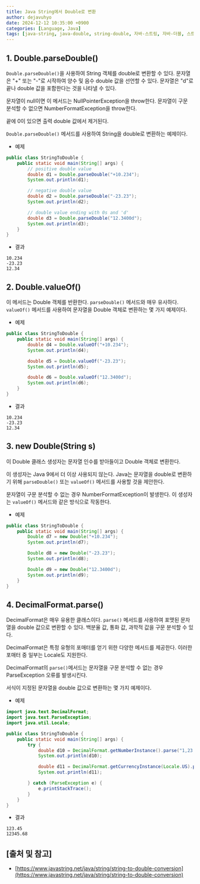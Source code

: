 ```yaml
---
title: Java String에서 Double로 변환
author: dejavuhyo
date: 2024-12-12 10:35:00 +0900
categories: [Language, Java]
tags: [java-string, java-double, string-double, 자바-스트링, 자바-더블, 스트링-더블]
---
```


## 1. Double.parseDouble()
`Double.parseDouble()`을 사용하여 String 객체를 double로 변환할 수 있다. 문자열은 "+" 또는 "-"로 시작하여 양수 및 음수 double 값을 선언할 수 있다. 문자열은 "d"로 끝나 double 값을 포함한다는 것을 나타낼 수 있다.

문자열이 null이면 이 메서드는 NullPointerException을 throw한다. 문자열이 구문 분석할 수 없으면 NumberFormatException을 throw한다.

끝에 0이 있으면 출력 double 값에서 제거된다.

`Double.parseDouble()` 메서드를 사용하여 String을 double로 변환하는 예제이다.

* 예제

```java
public class StringToDouble {
    public static void main(String[] args) {
        // positive double value
        double d1 = Double.parseDouble("+10.234");
        System.out.println(d1);

        // negative double value
        double d2 = Double.parseDouble("-23.23");
        System.out.println(d2);

        // double value ending with 0s and 'd'
        double d3 = Double.parseDouble("12.3400d");
        System.out.println(d3);
    }
}
```

* 결과

```text
10.234
-23.23
12.34
```

## 2. Double.valueOf()
이 메서드는 Double 객체를 반환한다. `parseDouble()` 메서드와 매우 유사하다. `valueOf()` 메서드를 사용하여 문자열을 Double 객체로 변환하는 몇 가지 예제이다.

* 예제

```java
public class StringToDouble {
    public static void main(String[] args) {
        double d4 = Double.valueOf("+10.234");
        System.out.println(d4);

        double d5 = Double.valueOf("-23.23");
        System.out.println(d5);

        double d6 = Double.valueOf("12.3400d");
        System.out.println(d6);
    }
}
```

* 결과

```text
10.234
-23.23
12.34
```

## 3. new Double(String s)
이 Double 클래스 생성자는 문자열 인수를 받아들이고 Double 객체로 변환한다.

이 생성자는 Java 9에서 더 이상 사용되지 않는다. Java는 문자열을 double로 변환하기 위해 `parseDouble()` 또는 `valueOf()` 메서드를 사용할 것을 제안한다.

문자열이 구문 분석할 수 없는 경우 NumberFormatException이 발생한다. 이 생성자는 `valueOf()` 메서드와 같은 방식으로 작동한다.

* 예제

```java
public class StringToDouble {
    public static void main(String[] args) {
        Double d7 = new Double("+10.234");
        System.out.println(d7);

        Double d8 = new Double("-23.23");
        System.out.println(d8);

        Double d9 = new Double("12.3400d");
        System.out.println(d9);
    }
}
```

## 4. DecimalFormat.parse()
DecimalFormat은 매우 유용한 클래스이다. `parse()` 메서드를 사용하여 포맷된 문자열을 double 값으로 변환할 수 있다. 백분율 값, 통화 값, 과학적 값을 구문 분석할 수 있다.

DecimalFormat은 특정 유형의 포매터를 얻기 위한 다양한 메서드를 제공한다. 이러한 포매터 중 일부는 Locale도 지원한다.

DecimalFormat의 `parse()`메서드는 문자열을 구문 분석할 수 없는 경우 ParseException 오류를 발생시킨다.

서식이 지정된 문자열을 double 값으로 변환하는 몇 가지 예제이다.

* 예제

```java
import java.text.DecimalFormat;
import java.text.ParseException;
import java.util.Locale;

public class StringToDouble {
    public static void main(String[] args) {
        try {
            double d10 = DecimalFormat.getNumberInstance().parse("1,23.45d").doubleValue();
            System.out.println(d10);

            double d11 = DecimalFormat.getCurrencyInstance(Locale.US).parse("$12,345.68").doubleValue();
            System.out.println(d11);

        } catch (ParseException e) {
            e.printStackTrace();
        }
    }
}
```

* 결과

```text
123.45
12345.68
```

## [출처 및 참고]
* [https://www.javastring.net/java/string/string-to-double-conversion](https://www.javastring.net/java/string/string-to-double-conversion)
